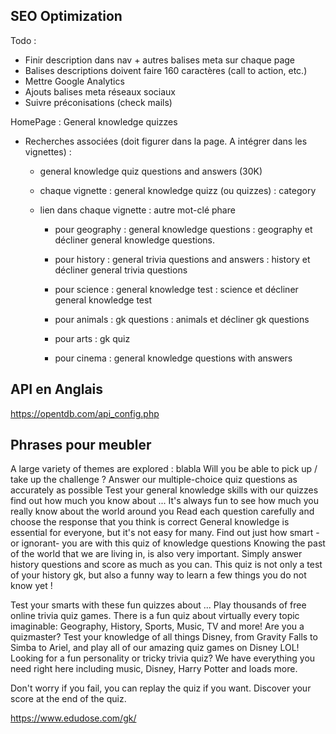 ## SEO Optimization

Todo :

- Finir description dans nav + autres balises meta sur chaque page
- Balises descriptions doivent faire 160 caractères (call to action, etc.)
- Mettre Google Analytics
- Ajouts balises meta réseaux sociaux
- Suivre préconisations (check mails)

HomePage : General knowledge quizzes

- Recherches associées (doit figurer dans la page. A intégrer dans les vignettes) :

  - general knowledge quiz questions and answers (30K)
  - chaque vignette : general knowledge quizz (ou quizzes) : category

  - lien dans chaque vignette : autre mot-clé phare

    - pour geography : general knowledge questions : geography
      et décliner general knowledge questions.

    - pour history : general trivia questions and answers : history
      et décliner general trivia questions

    - pour science : general knowledge test : science
      et décliner general knowledge test

    - pour animals : gk questions : animals
      et décliner gk questions

    - pour arts : gk quiz

    - pour cinema : general knowledge questions with answers

## API en Anglais

https://opentdb.com/api_config.php

## Phrases pour meubler

A large variety of themes are explored : blabla
Will you be able to pick up / take up the challenge ?
Answer our multiple-choice quiz questions as accurately as possible
Test your general knowledge skills with our quizzes
find out how much you know about ...
It's always fun to see how much you really know about the world around you
Read each question carefully and choose the response that you think is correct
General knowledge is essential for everyone, but it's not easy for many.
Find out just how smart -or ignorant- you are with this quiz of knowledge questions
Knowing the past of the world that we are living in, is also very important.
Simply answer history questions and score as much as you can.
This quiz is not only a test of your history gk, but also a funny way to learn a few things you do not know yet !

Test your smarts with these fun quizzes about ...
Play thousands of free online trivia quiz games. There is a fun quiz about virtually every topic imaginable: Geography, History, Sports, Music, TV and more!
Are you a quizmaster? Test your knowledge of all things Disney, from Gravity Falls to Simba to Ariel, and play all of our amazing quiz games on Disney LOL!
Looking for a fun personality or tricky trivia quiz? We have everything you need right here including music, Disney, Harry Potter and loads more.

Don't worry if you fail, you can replay the quiz if you want.
Discover your score at the end of the quiz.

https://www.edudose.com/gk/
